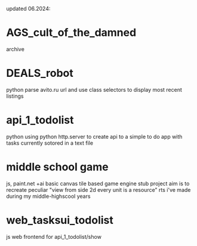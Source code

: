 updated 06.2024:

# AGS_cult_of_the_damned
archive

# DEALS_robot
python
parse avito.ru url and use class selectors to display most recent listings

# api_1_todolist
python
using python http.server to create api to a simple to do app with tasks currently sotored in a text file

# middle school game
js, paint.net +ai
basic canvas tile based game engine stub
project aim is to recreate peculiar "view from side 2d every unit is a resource" rts i've made during my middle-highscool years

# web_tasksui_todolist
js
web frontend for api_1_todolist/show
